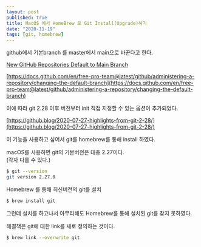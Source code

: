 ```yaml
---
layout: post
published: true
title: MacOS 에서 HomeBrew 로 Git Install(Upgrade)하기
date: "2020-11-19"
tags: [git, homebrew]
---
```


github에서 기본branch 를 master에서 main으로 바꾼다고 한다.

[New GitHub Repositories Default to Main Branch](https://www.infoq.com/news/2020/10/github-main-branch/#:~:text=Git%20version%202.28%20introduced%20a,user's%20defaults%20configuration%2C%20or%20systemwide.)

[https://docs.github.com/en/free-pro-team@latest/github/administering-a-repository/changing-the-default-branch](https://docs.github.com/en/free-pro-team@latest/github/administering-a-repository/changing-the-default-branch)

이에 따라 git 2.28 이후 버전부터 init 직접 지정할 수 있는 옵션이 추가되었다.

[https://github.blog/2020-07-27-highlights-from-git-2-28/](https://github.blog/2020-07-27-highlights-from-git-2-28/)

이 기능을 사용하고 싶어서 git를 homebrew를 통해 install 하였다.



macOS를 사용하면 git의 기본버전은 대충 2.27이다.  
(각자 다를 수 있다.)

```bash
$ git --version
git version 2.27.0
```



Homebrew 를 통해 최신버전의 git를 설치

```bash
$ brew install git
```



그런데 설치를 하고나서 아무리해도 Homebrew를 통해 설치된 git를 찾지 못하였다.

해결책은 git에 대한 link를 새로 정의하는 것이다.

```bash
$ brew link --overwrite git
```



